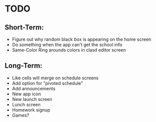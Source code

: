 TODO
====

Short-Term:
-----------
*  Figure out why random black box is appearing on the home screen
*  Do something when the app can't get the school info
*  Same-Color Ring arounds colors in clasd editor screen

Long-Term:
----------
*  Like cells will merge on schedule screens
*  Add option for "pivoted schedule"
*  Add announcements
*  New app icon
*  New launch screen
*  Lunch screen
*  Homework signup
*  Games?
